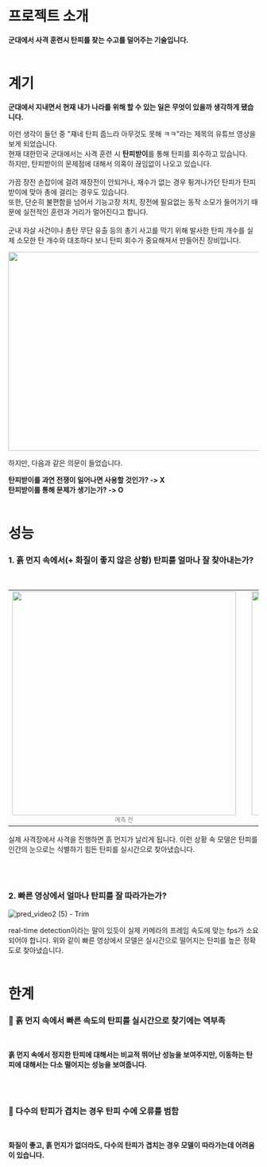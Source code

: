 # 프로젝트 소개
**군대에서 사격 훈련시 탄피를 찾는 수고를 덜어주는 기술입니다.**
<br/><br/>

# 계기
**군대에서 지내면서 현재 내가 나라를 위해 할 수 있는 일은 무엇이 있을까 생각하게 됐습니다.**

이런 생각이 들던 중
"쟤네 탄피 줍느라 아무것도 못해 ㅋㅋ"라는 제목의 유튜브 영상을 보게 되었습니다.<br/>
현재 대한민국 군대에서는 사격 훈련 시 **탄피받이**를 통해 탄피를 회수하고 있습니다.<br/>
하지만, 탄피받이의 문제점에 대해서 의혹이 끊임없이 나오고 있습니다.
<br/><br/>
가끔 장전 손잡이에 걸려 재장전이 안되거나, 재수가 없는 경우 튕겨나가던 탄피가 탄피받이에 맞아 총에 걸리는 경우도 있습니다.<br/>
또한, 단순히 불편함을 넘어서 기능고장 처치, 장전에 필요없는 동작 소모가 들어가기 때문에 실전적인 훈련과 거리가 멀어진다고 합니다.<br/>
<br/>
군내 자살 사건이나 총탄 무단 유출 등의 총기 사고를 막기 위해 발사한 탄피 개수를 실제 소모한 탄 개수와 대조하다 보니 탄피 회수가 중요해져서 만들어진 장비입니다.
<br/>
<p align="center">
  <img src="https://github.com/user-attachments/assets/2348ecfb-1e02-4559-95ff-7b93cd5b91aa" width="600" height="400"/>
</p>

하지만, 다음과 같은 의문이 들었습니다.

**탄피받이를 과연 전쟁이 일어나면 사용할 것인가? -> X**<br>
**탄피받이를 통해 문제가 생기는가? -> O**
<br/><br/>

# 성능
### 1. 흙 먼지 속에서(+ 화질이 좋지 않은 상황) 탄피를 얼마나 잘 찾아내는가?
<br>

<table align="center">
  <tr>
    <td align="center">
      <img src="https://github.com/user-attachments/assets/06fdf030-8d92-470e-99d6-563f428b0567" width="450"><br>
      <span style="font-size: 12px; color: gray;">예측 전</span>
    </td>
    <td style="width: 40px;"></td> <!-- 이미지 사이 간격 -->
    <td align="center">
      <img src="https://github.com/user-attachments/assets/76aaefd2-156e-4419-ac65-3e62bbd643eb" width="450"><br>
      <span style="font-size: 12px; color: gray;">예측 후</span>
    </td>
  </tr>
</table>

실제 사격장에서 사격을 진행하면 흙 먼지가 날리게 됩니다.
이런 상황 속 모델은 탄피를 인간의 눈으로는 식별하기 힘든 탄피를 실시간으로 찾아냈습니다.

<br><br>
### 2. 빠른 영상에서 얼마나 탄피를 잘 따라가는가?
![pred_video2 (5) - Trim](https://github.com/user-attachments/assets/f797aebe-abd7-4e3c-83bc-68d216be5e88)

real-time detection이라는 말이 있듯이 실제 카메라의 프레임 속도에 맞는 fps가 소요되어야 합니다.
위와 같이 빠른 영상에서 모델은 실시간으로 떨어지는 탄피를 높은 정확도로 찾아냈습니다.
<br/><br/>

# 한계
### 🤔 흙 먼지 속에서 빠른 속도의 탄피를 실시간으로 찾기에는 역부족
<br/>

**흙 먼지 속에서 정지한 탄피에 대해서는 비교적 뛰어난 성능을 보여주지만, 이동하는 탄피에 대해서는 다소 떨어지는 성능을 보여줍니다.**

<br><br>

### 🤔 다수의 탄피가 겹치는 경우 탄피 수에 오류를 범함
<br/>

**화질이 좋고, 흙 먼지가 없더라도, 다수의 탄피가 겹치는 경우 모델이 따라가는데 어려움이 있습니다.**
